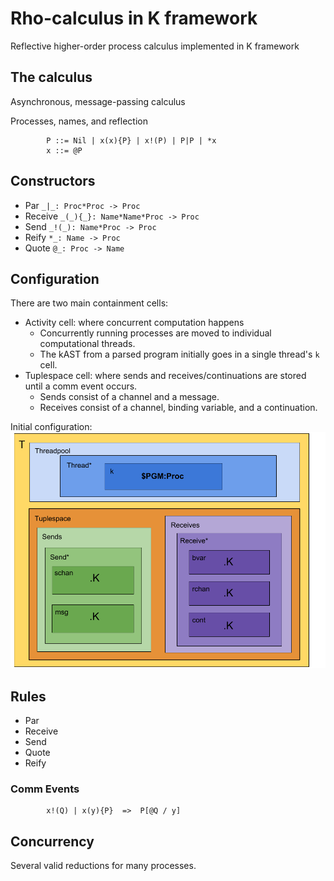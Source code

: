 # Rho-calculus in K framework
Reflective higher-order process calculus implemented in K framework

## The calculus
Asynchronous, message-passing calculus

Processes, names, and reflection
```
        P ::= Nil | x(x){P} | x!(P) | P|P | *x
        x ::= @P
```

## Constructors
* Par `_|_: Proc*Proc -> Proc`
* Receive `_(_){_}: Name*Name*Proc -> Proc`
* Send `_!(_): Name*Proc -> Proc`
* Reify `*_: Name -> Proc`
* Quote `@_: Proc -> Name`

## Configuration
There are two main containment cells:
* Activity cell: where concurrent computation happens
  * Concurrently running processes are moved to individual computational threads.
  * The kAST from a parsed program initially goes in a single thread's `k` cell.
* Tuplespace cell: where sends and receives/continuations are stored until a comm event occurs.
  * Sends consist of a channel and a message.
  * Receives consist of a channel, binding variable, and a continuation.

Initial configuration:
![Current configuration](RhoCalcConfiguration.png)

## Rules
* Par
* Receive
* Send
* Quote
* Reify

### Comm Events
```
        x!(Q) | x(y){P}  =>  P[@Q / y]
```

## Concurrency
Several valid reductions for many processes.
